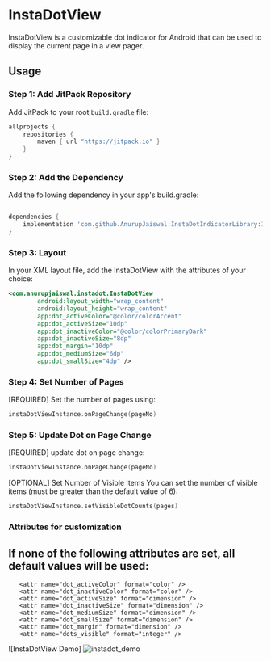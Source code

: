 # InstaDotView

InstaDotView is a customizable dot indicator for Android that can be used to display the current page in a view pager.

## Usage

### Step 1: Add JitPack Repository

Add JitPack to your root `build.gradle` file:

```groovy
allprojects {
    repositories {
        maven { url "https://jitpack.io" }
    }
}
```

### Step 2: Add the Dependency

Add the following dependency in your app's build.gradle:
```gradle

dependencies {
    implementation 'com.github.AnurupJaiswal:InstaDotIndicatorLibrary:1.0.0'
}
```
### Step 3: Layout

 In your XML layout file, add the InstaDotView with the attributes of your choice:
 
```xml
<com.anurupjaiswal.instadot.InstaDotView
        android:layout_width="wrap_content"
        android:layout_height="wrap_content"
        app:dot_activeColor="@color/colorAccent"
        app:dot_activeSize="10dp"
        app:dot_inactiveColor="@color/colorPrimaryDark"
        app:dot_inactiveSize="8dp"
        app:dot_margin="10dp"
        app:dot_mediumSize="6dp"
        app:dot_smallSize="4dp" />
```
### Step 4: Set Number of Pages
[REQUIRED] 
Set the number of pages using:
```Kotlin
instaDotViewInstance.onPageChange(pageNo)
```
### Step 5: Update Dot on Page Change
[REQUIRED] update dot on page change:
```kotlin
instaDotViewInstance.onPageChange(pageNo)
```
[OPTIONAL] Set Number of Visible Items
You can set the number of visible items (must be greater than the default value of 6):
```Kotlin
instaDotViewInstance.setVisibleDotCounts(pages)
```
### Attributes for customization

## If none of the following attributes are set, all default values will be used:

```
   <attr name="dot_activeColor" format="color" />
   <attr name="dot_inactiveColor" format="color" />
   <attr name="dot_activeSize" format="dimension" />
   <attr name="dot_inactiveSize" format="dimension" />
   <attr name="dot_mediumSize" format="dimension" />
   <attr name="dot_smallSize" format="dimension" />
   <attr name="dot_margin" format="dimension" />
   <attr name="dots_visible" format="integer" />
```

![InstaDotView Demo]
![instadot_demo](https://github.com/user-attachments/assets/2ef1b383-f44b-4aa2-9220-41d4e2d310ea)


